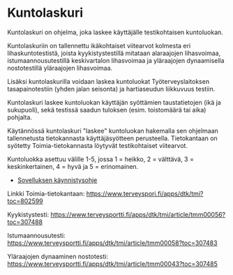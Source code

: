 # Kuntolaskuri

Kuntolaskuri on ohjelma, joka laskee käyttäjälle testikohtaisen kuntoluokan.

Kuntolaskuriin on tallennettu ikäkohtaiset viitearvot kolmesta eri lihaskuntotestistä, joista kyykistystestillä mitataan alaraajojen lihasvoimaa, istumaannousutestillä keskivartalon lihasvoimaa ja yläraajojen dynaamisella nostotestillä yläraajojen lihasvoimaa.

Lisäksi kuntolaskurilla voidaan laskea kuntoluokat Työterveyslaitoksen tasapainotestiin (yhden jalan seisonta) ja hartiaseudun liikkuvuus testiin.

Kuntolaskuri laskee kuntoluokan käyttäjän syöttämien taustatietojen (ikä ja sukupuoli), sekä testissä saadun tuloksen (esim. toistomäärä tai aika) pohjalta.

Käytännössä kuntolaskuri "laskee" kuntoluokan hakemalla sen ohjelmaan tallennetusta tietokannasta käyttäjäsyötteen perusteella. Tietokantaan on syötetty Toimia-tietokannasta löytyvät testikohtaiset viitearvot.

Kuntoluokka asettuu välille 1-5, jossa 1 = heikko, 2 = välttävä, 3 = keskinkertainen, 4 = hyvä ja 5 = erinomainen.

- [Sovelluksen käynnistysohje](/kaynnistysohje.md)

Linkki Toimia-tietokantaan: https://www.terveyspori.fi/apps/dtk/tmi?toc=802599

Kyykistystesti: https://www.terveysportti.fi/apps/dtk/tmi/article/tmm00056?toc=307488

Istumaannousutesti: https://www.terveysportti.fi/apps/dtk/tmi/article/tmm00058?toc=307483

Yläraajojen dynaaminen nostotesti: https://www.terveysportti.fi/apps/dtk/tmi/article/tmm00043?toc=307485
